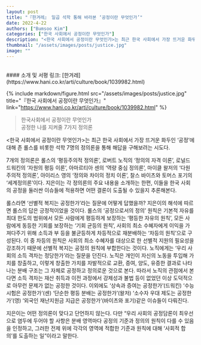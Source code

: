 ```yaml
---
layout: post
title: "『한겨레』 일곱 석학 통해 바라본 ‘공정이란 무엇인가’"
date: 2022-4-22
authors: ["Bumsoo Kim"]
categories: ["한국 사회에서 공정이란 무엇인가"]
description: "<한국 사회에서 공정이란 무엇인가>는 최근 한국 사회에서 가장 뜨거운 화두인 ‘공정’에 대해 존 롤스를 비롯한 석학 7명의 정의론을 통해 해답을 구해보려는 시도다."
thumbnail: "/assets/images/posts/justice.jpg"
image: ""
---
```


<br>
#### 소개 및 서평 링크: [한겨레](https://www.hani.co.kr/arti/culture/book/1039982.html)

{% include markdown/figure.html src="/assets/images/posts/justice.jpg" title="『한국 사회에서 공정이란 무엇인가』" link="https://www.hani.co.kr/arti/culture/book/1039982.html" %}

> 한국사회에서 공정이란 무엇인가 <br> 공정한 나를 지켜줄 7가지 정의론

&lt;한국 사회에서 공정이란 무엇인가&gt;는 최근 한국 사회에서 가장 뜨거운 화두인 ‘공정’에 대해 존 롤스를 비롯한 석학 7명의 정의론을 통해 해답을 구해보려는 시도다.

7개의 정의론은 롤스의 ‘평등주의적 정의론’, 로버트 노직의 ‘정의의 자격 이론’, 로널드 드워킨의 ‘자원의 평등 이론’, 아마르티아 센의 ‘역량 중심 정의론’, 마이클 왈저의 ‘다원주의적 정의론’, 아이리스 영의 ‘정의와 차이의 정치 이론’, 찰스 바이츠와 토머스 포기의 ‘세계정의론’이다. 지은이는 각 정의론의 주요 내용을 소개하는 한편, 이들을 한국 사회의 공정을 둘러싼 이슈들에 적용하면 어떤 결론이 도출될 수 있을지 추론해본다.

롤스라면 ‘선별적 복지는 공정한가’라는 질문에 어떻게 답했을까? 지은이의 해석에 따르면 롤스의 답은 긍정적이었을 것이다. 롤스의 ‘공정으로서의 정의’ 원칙은 기본적 자유를 최대 한도의 범위에서 모든 사람에게 평등하게 보장하는 ‘평등한 자유의 원칙’, 모든 사람에게 동등한 기회를 보장하는 ‘기회 균등의 원칙’, 사회의 최소 수혜자에게 이익을 가져다주기 위해 소득과 부 등을 불균등하게 차등적으로 재분배하는 ‘차등의 원칙’으로 구성된다. 이 중 차등의 원칙은 사회의 최소 수혜자를 대상으로 한 선별적 지원의 필요성을 강조하기 때문에 선별적 복지는 공정의 원칙에 부합한다는 것이다. 노직에게는 ‘우리 사회의 소득 격차는 정당한가’라는 질문을 던진다. 노직은 개인이 자신의 노동을 투입해 가치를 창출하고, 이렇게 창출한 가치를 자발적으로 교환, 증여, 양도, 유증한 결과로 나타나는 분배 구조는 그 자체로 공정하고 정의로운 것으로 본다. 따라서 노직의 관점에서 본다면 소득 격차는 재산 취득과 이전 과정에서 강제성과 불법 등이 없었던 이상 도덕적으로 아무런 문제가 없는 공정한 것이다. 이외에도 ‘상속과 증여는 공정한가’(드워킨) ‘수능 시험은 공정한가’(센) ‘단순한 평등 분배는 공정한가’(왈저) ‘소수자 우대 제도는 공정한가’(영) ‘외국인 재난지원금 지급은 공정한가’(바이츠와 포기)같은 이슈들이 다뤄진다.

지은이는 어떤 정의론이 맞다고 단언하지 않는다. 다만 “우리 사회의 공정담론이 최우선으로 염두에 두어야 할 사항은 분배 영역마다 공정의 기준과 정의의 원칙이 다를 수 있음을 인정하고, 그러한 전제 위에 각각의 영역에 적합한 기준과 원칙에 대해 ‘사회적 합의’를 도출하는 일”이라고 말한다.

<br>

